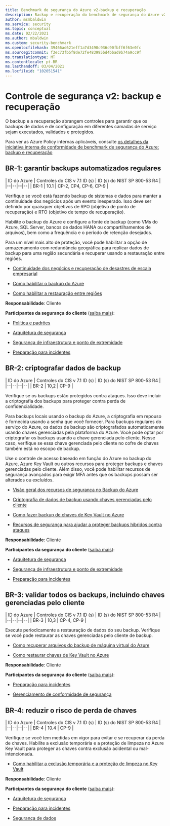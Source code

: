 ```yaml
---
title: Benchmark de segurança do Azure v2-backup e recuperação
description: Backup e recuperação do benchmark de segurança do Azure v2
author: msmbaldwin
ms.service: security
ms.topic: conceptual
ms.date: 02/22/2021
ms.author: mbaldwin
ms.custom: security-benchmark
ms.openlocfilehash: 39466ad621eff1a7d3490c936c90fbff6f63e0fc
ms.sourcegitcommit: f3ec73fb5f8de72fe483995bd4bbad9b74a9cc9f
ms.translationtype: MT
ms.contentlocale: pt-BR
ms.lasthandoff: 03/04/2021
ms.locfileid: "102051541"
---
```

# <a name="security-control-v2-backup-and-recovery"></a>Controle de segurança v2: backup e recuperação

O backup e a recuperação abrangem controles para garantir que os backups de dados e de configuração em diferentes camadas de serviço sejam executados, validados e protegidos.

Para ver as Azure Policy internas aplicáveis, consulte [os detalhes da iniciativa interna de conformidade de benchmark de segurança do Azure: backup e recuperação](../../governance/policy/samples/azure-security-benchmark.md#backup-and-recovery)

## <a name="br-1-ensure-regular-automated-backups"></a>BR-1: garantir backups automatizados regulares

| ID do Azure | Controles do CIS v 7.1 ID (s) | ID (s) do NIST SP 800-53 R4 |
|--|--|--|--|
| BR-1 | 10.1 | CP-2, CP4, CP-6, CP-9 |

Verifique se você está fazendo backup de sistemas e dados para manter a continuidade dos negócios após um evento inesperado. Isso deve ser definido por quaisquer objetivos de RPO (objetivo de ponto de recuperação) e RTO (objetivo de tempo de recuperação).

Habilite o backup do Azure e configure a fonte de backup (como VMs do Azure, SQL Server, bancos de dados HANA ou compartilhamentos de arquivos), bem como a frequência e o período de retenção desejados.

Para um nível mais alto de proteção, você pode habilitar a opção de armazenamento com redundância geográfica para replicar dados de backup para uma região secundária e recuperar usando a restauração entre regiões.

- [Continuidade dos negócios e recuperação de desastres de escala empresarial](/azure/cloud-adoption-framework/ready/enterprise-scale/business-continuity-and-disaster-recovery)

- [Como habilitar o backup do Azure](../../backup/index.yml)

- [Como habilitar a restauração entre regiões](../../backup/backup-azure-arm-restore-vms.md#cross-region-restore)

**Responsabilidade**: Cliente

**Participantes da segurança do cliente** ([saiba mais](/azure/cloud-adoption-framework/organize/cloud-security#security-functions)):

- [Política e padrões](/azure/cloud-adoption-framework/organize/cloud-security-policy-standards)

- [Arquitetura de segurança](/azure/cloud-adoption-framework/organize/cloud-security-architecture)

- [Segurança de infraestrutura e ponto de extremidade](/azure/cloud-adoption-framework/organize/cloud-security-infrastructure-endpoint)

- [Preparação para incidentes](/azure/cloud-adoption-framework/organize/cloud-security-incident-preparation)

## <a name="br-2-encrypt-backup-data"></a>BR-2: criptografar dados de backup

| ID do Azure | Controles do CIS v 7.1 ID (s) | ID (s) do NIST SP 800-53 R4 |
|--|--|--|--|
| BR-2 | 10,2 | CP-9 |

Verifique se os backups estão protegidos contra ataques. Isso deve incluir a criptografia dos backups para proteger contra perda de confidencialidade.

Para backups locais usando o backup do Azure, a criptografia em repouso é fornecida usando a senha que você fornecer. Para backups regulares do serviço do Azure, os dados de backup são criptografados automaticamente usando chaves gerenciadas pela plataforma do Azure. Você pode optar por criptografar os backups usando a chave gerenciada pelo cliente. Nesse caso, verifique se essa chave gerenciada pelo cliente no cofre de chaves também está no escopo de backup.

Use o controle de acesso baseado em função do Azure no backup do Azure, Azure Key Vault ou outros recursos para proteger backups e chaves gerenciadas pelo cliente. Além disso, você pode habilitar recursos de segurança avançados para exigir MFA antes que os backups possam ser alterados ou excluídos.

- [Visão geral dos recursos de segurança no Backup do Azure](../../backup/security-overview.md)

- [Criptografia de dados de backup usando chaves gerenciadas pelo cliente](../../backup/encryption-at-rest-with-cmk.md) 

- [Como fazer backup de chaves de Key Vault no Azure](/powershell/module/azurerm.keyvault/backup-azurekeyvaultkey)

- [Recursos de segurança para ajudar a proteger backups híbridos contra ataques](../../backup/backup-azure-security-feature.md#prevent-attacks)

**Responsabilidade**: Cliente

**Participantes da segurança do cliente** ([saiba mais](/azure/cloud-adoption-framework/organize/cloud-security#security-functions)):

- [Arquitetura de segurança](/azure/cloud-adoption-framework/organize/cloud-security-architecture)

- [Segurança de infraestrutura e ponto de extremidade](/azure/cloud-adoption-framework/organize/cloud-security-infrastructure-endpoint)

- [Preparação para incidentes](/azure/cloud-adoption-framework/organize/cloud-security-incident-preparation)

## <a name="br-3-validate-all-backups-including-customer-managed-keys"></a>BR-3: validar todos os backups, incluindo chaves gerenciadas pelo cliente

| ID do Azure | Controles do CIS v 7.1 ID (s) | ID (s) do NIST SP 800-53 R4 |
|--|--|--|--|
| BR-3 | 10,3 | CP-4, CP-9 |

Execute periodicamente a restauração de dados do seu backup. Verifique se você pode restaurar as chaves gerenciadas pelo cliente de backup.

- [Como recuperar arquivos do backup de máquina virtual do Azure](../../backup/backup-azure-restore-files-from-vm.md)

- [Como restaurar chaves de Key Vault no Azure](/powershell/module/azurerm.keyvault/restore-azurekeyvaultkey)

**Responsabilidade**: Cliente

**Participantes da segurança do cliente** ([saiba mais](/azure/cloud-adoption-framework/organize/cloud-security#security-functions)):

- [Preparação para incidentes](/azure/cloud-adoption-framework/organize/cloud-security-incident-preparation)

- [Gerenciamento de conformidade de segurança](/azure/cloud-adoption-framework/organize/cloud-security-compliance-management)

## <a name="br-4-mitigate-risk-of-lost-keys"></a>BR-4: reduzir o risco de perda de chaves

| ID do Azure | Controles do CIS v 7.1 ID (s) | ID (s) do NIST SP 800-53 R4 |
|--|--|--|--|
| BR-4 | 10.4 | CP-9 |

Verifique se você tem medidas em vigor para evitar e se recuperar da perda de chaves. Habilite a exclusão temporária e a proteção de limpeza no Azure Key Vault para proteger as chaves contra exclusão acidental ou mal-intencionada.

- [Como habilitar a exclusão temporária e a proteção de limpeza no Key Vault](../../storage/blobs/soft-delete-blob-overview.md?tabs=azure-portal)

**Responsabilidade**: Cliente

**Participantes da segurança do cliente** ([saiba mais](/azure/cloud-adoption-framework/organize/cloud-security#security-functions)):

- [Arquitetura de segurança](/azure/cloud-adoption-framework/organize/cloud-security-architecture)

- [Preparação para incidentes](/azure/cloud-adoption-framework/organize/cloud-security-incident-preparation)

- [Segurança de dados](/azure/cloud-adoption-framework/organize/cloud-security-data-security)